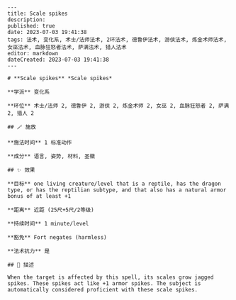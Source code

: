 
    ---
    title: Scale spikes
    description: 
    published: true
    date: 2023-07-03 19:41:38
    tags: 法术, 变化系, 术士/法师法术, 2环法术, 德鲁伊法术, 游侠法术, 炼金术师法术, 女巫法术, 血脉狂怒者法术, 萨满法术, 猎人法术
    editor: markdown
    dateCreated: 2023-07-03 19:41:38
    ---

    # **Scale spikes** *Scale spikes*

    **学派** 变化系 

    **环位** 术士/法师 2, 德鲁伊 2, 游侠 2, 炼金术师 2, 女巫 2, 血脉狂怒者 2, 萨满 2, 猎人 2

    ## 🪄 施放

    **施法时间** 1 标准动作

    **成分** 语言, 姿势, 材料, 圣徽

    ## ✨ 效果 

    **目标** one living creature/level that is a reptile, has the dragon type, or has the reptilian subtype, and that also has a natural armor bonus of at least +1 

    **距离** 近距 (25尺+5尺/2等级)  

    **持续时间** 1 minute/level 

    **豁免** Fort negates (harmless)

    **法术抗力** 是

    ## 📖 描述

    When the target is affected by this spell, its scales grow jagged spikes. These spikes act like +1 armor spikes. The subject is automatically considered proficient with these scale spikes.
    